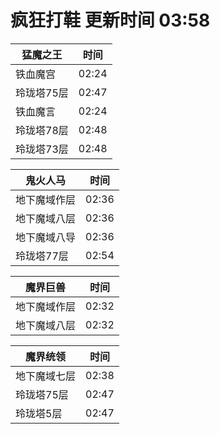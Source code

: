 # 疯狂打鞋 更新时间 03:58

| 猛魔之王   | 时间    |
|--------|-------|
| 铁血魔宫 | 02:24 |
| 玲珑塔75层 | 02:47 |
| 铁血魔言 | 02:24 |
| 玲珑塔78层 | 02:48 |
| 玲珑塔73层 | 02:48 |

| 鬼火人马   | 时间    |
|--------|-------|
| 地下魔域作层 | 02:36 |
| 地下魔域八层 | 02:36 |
| 地下魔域八导 | 02:36 |
| 玲珑塔77层 | 02:54 |

| 魔界巨兽   | 时间    |
|--------|-------|
| 地下魔域作层 | 02:32 |
| 地下魔域八层 | 02:32 |

| 魔界统领   | 时间    |
|--------|-------|
| 地下魔域七层 | 02:38 |
| 玲珑塔75层 | 02:47 |
| 玲珑塔5层 | 02:47 |